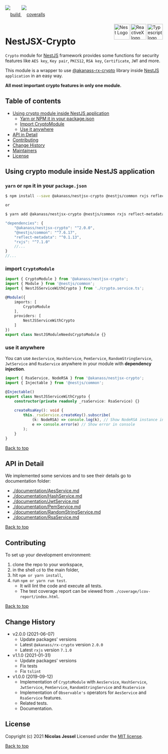 <div style="margin-bottom:20px;">
<div style="line-height:60px">
    <a href="https://travis-ci.org/akanass/nestjsx-crypto.svg?branch=master">
        <img src="https://travis-ci.org/akanass/nestjsx-crypto.svg?branch=master" alt="build" />
    </a>
    <a href="https://coveralls.io/github/akanass/nestjsx-crypto?branch=master">
        <img src="https://coveralls.io/repos/github/akanass/nestjsx-crypto/badge.svg?branch=master" alt="coveralls" />
    </a>
</div>
<div>
    <a href="https://www.typescriptlang.org/docs/tutorial.html">
        <img src="https://cdn-images-1.medium.com/max/800/1*8lKzkDJVWuVbqumysxMRYw.png"
             align="right" alt="Typescript logo" width="50" height="50" style="border:none;" />
    </a>
    <a href="http://reactivex.io/rxjs">
        <img src="http://reactivex.io/assets/Rx_Logo_S.png"
             align="right" alt="ReactiveX logo" width="50" height="50" style="border:none;" />
    </a>
    <a href="https://nestjs.com/" target="blank">
        <img src="https://nestjs.com/img/logo_text.svg" height="50" alt="Nest Logo" align="right" style="border:none;" />
    </a>
</div>
</div>

# NestJSX-Crypto

`Crypto` module for [NestJS](https://nestjs.com/) framework provides some functions for security features like `AES key`, `Key pair`, `PKCS12`, `RSA key`, `Certificate`, `JWT` and more.

This module is a wrapper to use [@akanass-rx-crypto](https://github.com/akanass/rx-crypto) library inside [NestJS](https://nestjs.com/) `application` in an easy way.

**All most important crypto features in only one module.**

## Table of contents

* [Using crypto module inside NestJS application](#using-crypto-module-inside-nestjs-application)
    * [Yarn or NPM it in your package.json](#yarn-or-npm-it-in-your-packagejson)
    * [Import CryptoModule](#import-cryptomodule)
    * [Use it anywhere](#use-it-anywhere)
* [API in Detail](#api-in-detail)
* [Contributing](#contributing)
* [Change History](#change-history)
* [Maintainers](#maintainers)
* [License](#license)

## Using crypto module inside NestJS application

### `yarn` or `npm` it in your `package.json`

```bash
$ npm install --save @akanass/nestjsx-crypto @nestjs/common rxjs reflect-metadata

or

$ yarn add @akanass/nestjsx-crypto @nestjs/common rxjs reflect-metadata
```

```javascript
"dependencies": {
    "@akanass/nestjsx-crypto": "^2.0.0",
    "@nestjs/common": "^7.6.17",
    "reflect-metadata": "^0.1.13",
    "rxjs": "^7.1.0"
    //...
}
//...
```

### import `CryptoModule`

```typescript
import { CryptoModule } from '@akanass/nestjsx-crypto';
import { Module } from '@nestjs/common';
import { NestJSServiceWithCrypto } from './crypto.service.ts';

@Module({
    imports: [
        CryptoModule
    ],
    providers: [
        NestJSServiceWithCrypto
    ]
})
export class NestJSModuleNeedsCryptoModule {}
```

### use it anywhere

You can use `AesService`, `HashService`, `PemService`, `RandomStringService`, `JwtService` and `RsaService` anywhere in your module with **dependency injection**.

```typescript
import { RsaService, NodeRSA } from '@akanass/nestjsx-crypto';
import { Injectable } from '@nestjs/common';

@Injectable()
export class NestJSServiceWithCrypto {
    constructor(private readonly _rsaService: RsaService) {}
    
    createRsaKey(): void {
        this._rsaService.createKey().subscribe(
            (k: NodeRSA) => console.log(k), // Show NodeRSA instance in console
            e => console.error(e) // Show error in console
        );
    }
}
```

[Back to top](#table-of-contents)

## API in Detail

We implemented some services and to see their details go to documentation folder:

* [./documentation/AesService.md](https://github.com/akanass/nestjsx-crypto/blob/master/documentation/AesService.md)
* [./documentation/HashService.md](https://github.com/akanass/nestjsx-crypto/blob/master/documentation/HashService.md)
* [./documentation/JwtService.md](https://github.com/akanass/nestjsx-crypto/blob/master/documentation/JwtService.md)
* [./documentation/PemService.md](https://github.com/akanass/nestjsx-crypto/blob/master/documentation/PemService.md)
* [./documentation/RandomStringService.md](https://github.com/akanass/nestjsx-crypto/blob/master/documentation/RandomStringService.md)
* [./documentation/RsaService.md](https://github.com/akanass/nestjsx-crypto/blob/master/documentation/RsaService.md)

[Back to top](#table-of-contents)

## Contributing

To set up your development environment:

1. clone the repo to your workspace,
2. in the shell `cd` to the main folder,
3. hit `npm or yarn install`,
4. run `npm or yarn run test`.
    * It will lint the code and execute all tests. 
    * The test coverage report can be viewed from `./coverage/lcov-report/index.html`.

[Back to top](#table-of-contents)

## Change History
* v2.0.0 (2021-06-07)
    * Update packages' versions
    * Latest `@akanass/rx-crypto` version `2.0.0`
    * Latest `rxjs` version `7.1.0`
* v1.1.0 (2021-01-31)
    * Update packages' versions
    * Fix tests
    * Fix `tslint`
* v1.0.0 (2019-09-12)
    * Implementation of `CryptoModule` with `AesService`, `HashService`, `JwtService`, `PemService`, `RandomStringService` and `RsaService`
    * Implementation of `Observable's` operators for `AesService` and `RsaService` features.
    * Related tests.
    * Documentation.

## License

Copyright (c) 2021 **Nicolas Jessel** Licensed under the [MIT license](https://github.com/akanass/nestjsx-crypto/blob/master/LICENSE.md).

[Back to top](#table-of-contents)
